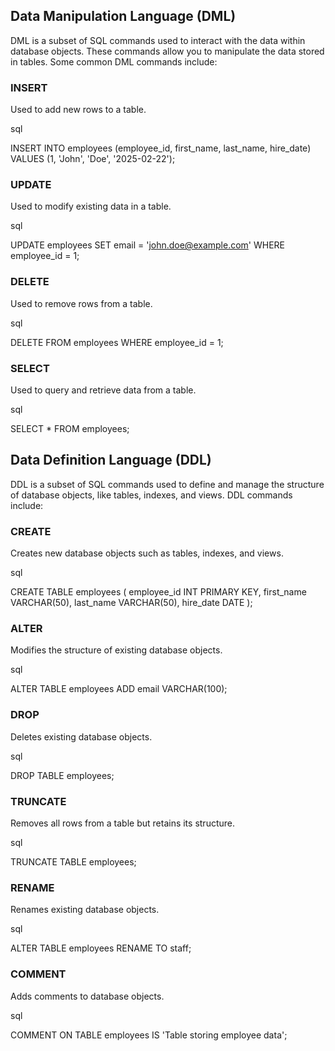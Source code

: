 ## Data Manipulation Language (DML)

DML is a subset of SQL commands used to interact with the data within database objects. These commands allow you to manipulate the data stored in tables. Some common DML commands include:

### INSERT

Used to add new rows to a table.

sql

INSERT INTO employees (employee_id, first_name, last_name, hire_date) 
VALUES (1, 'John', 'Doe', '2025-02-22');

### UPDATE

Used to modify existing data in a table.

sql

UPDATE employees 
SET email = 'john.doe@example.com' 
WHERE employee_id = 1;

### DELETE

Used to remove rows from a table.

sql

DELETE FROM employees 
WHERE employee_id = 1;

### SELECT

Used to query and retrieve data from a table.

sql

SELECT * FROM employees;

## Data Definition Language (DDL)

DDL is a subset of SQL commands used to define and manage the structure of database objects, like tables, indexes, and views. DDL commands include:

### CREATE

Creates new database objects such as tables, indexes, and views.

sql

CREATE TABLE employees (
    employee_id INT PRIMARY KEY,
    first_name VARCHAR(50),
    last_name VARCHAR(50),
    hire_date DATE
);

### ALTER

Modifies the structure of existing database objects.

sql

ALTER TABLE employees ADD email VARCHAR(100);

### DROP

Deletes existing database objects.

sql

DROP TABLE employees;

### TRUNCATE

Removes all rows from a table but retains its structure.

sql

TRUNCATE TABLE employees;

### RENAME

Renames existing database objects.

sql

ALTER TABLE employees RENAME TO staff;

### COMMENT

Adds comments to database objects.

sql

COMMENT ON TABLE employees IS 'Table storing employee data';